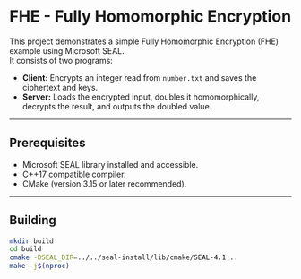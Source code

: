# FHE - Fully Homomorphic Encryption 

This project demonstrates a simple Fully Homomorphic Encryption (FHE) example using Microsoft SEAL.  
It consists of two programs:

- **Client:** Encrypts an integer read from `number.txt` and saves the ciphertext and keys.
- **Server:** Loads the encrypted input, doubles it homomorphically, decrypts the result, and outputs the doubled value.

---

## Prerequisites

- Microsoft SEAL library installed and accessible.
- C++17 compatible compiler.
- CMake (version 3.15 or later recommended).

---

## Building

```bash
mkdir build
cd build
cmake -DSEAL_DIR=../../seal-install/lib/cmake/SEAL-4.1 ..
make -j$(nproc)
```

